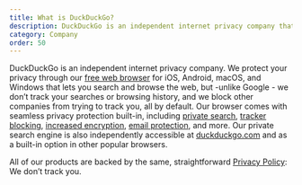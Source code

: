 ```yaml
---
title: What is DuckDuckGo?
description: DuckDuckGo is an independent internet privacy company that makes free, privacy-protecting alternatives to Google Chrome and Search.
category: Company
order: 50
---
```


DuckDuckGo is an independent internet privacy company. We protect your privacy through our [free web browser](https://duckduckgo.com/browser) for iOS, Android, macOS, and Windows that lets you search and browse the web, but -unlike Google - we don’t track your searches or browsing history, and we block other companies from trying to track you, all by default. Our browser comes with seamless privacy protection built-in, including [private search](https://duckduckgo.com/), <a href="{{ site.baseurl }}/privacy/web-tracking-protections/">tracker blocking</a>, <a href="{{ site.baseurl }}/privacy/web-tracking-protections/#smarter-encryption-https-upgrading">increased encryption</a>, [email protection](https://spreadprivacy.com/protect-your-inbox-with-duckduckgo-email-protection/), and more. Our private search engine is also independently accessible at [duckduckgo.com](https://duckduckgo.com/) and as a built-in option in other popular browsers.

All of our products are backed by the same, straightforward [Privacy Policy](https://duckduckgo.com/privacy): We don’t track you.
